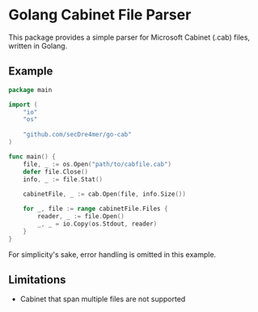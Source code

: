 # Golang Cabinet File Parser

This package provides a simple parser for Microsoft Cabinet (.cab) files,
written in Golang.

## Example

```go
package main

import (
	"io"
	"os"
	
	"github.com/secDre4mer/go-cab"
)

func main() {
	file, _ := os.Open("path/to/cabfile.cab")
	defer file.Close()
	info, _ := file.Stat()
	
	cabinetFile, _ := cab.Open(file, info.Size())

	for _, file := range cabinetFile.Files {
		reader, _ := file.Open()
		_, _ = io.Copy(os.Stdout, reader)
	}
}
```

For simplicity's sake, error handling is omitted in this example.

## Limitations

- Cabinet that span multiple files are not supported